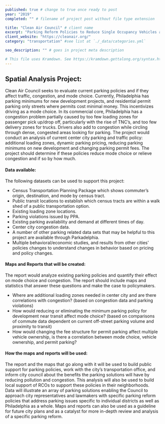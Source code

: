 ```yaml
---
published: true # change to true once ready to post
year: "2019"
completed: "" # filename of project post without file type extension

title: "Clean Air Council" # client name
excerpt: "Parking Reform Policies to Reduce Single Occupancy Vehicles and Congestion" # project title, shows on project list page
client_website: "https://cleanair.org/"
category: "transportation" #see list at `./_data/categories.yml`

seo_description: "" # goes in project meta description

# This file uses Kramdown. See https://kramdown.gettalong.org/syntax.html for syntax
---
```


## Spatial Analysis Project:
Clean Air Council seeks to evaluate current parking policies and if they affect traffic, congestion, and mode choice. Currently, Philadelphia has parking minimums for new development projects, and residential permit parking only streets where permits cost minimal money. This incentivizes driving as a mode choice. In its commercial core, Philadelphia has a congestion problem partially caused by too few loading zones for passenger pick up/drop off, particularly with the rise of TNC’s, and too few delivery zones for trucks. Drivers also add to congestion while circling through dense, congested areas looking for parking. The project would conduct an analysis of current center city parking and traffic policy: additional loading zones, dynamic parking pricing, reducing parking minimums on new development and changing parking permit fees. The project should determine if these policies reduce mode choice or relieve congestion and if so by how much.

#### Data available:
The following datasets can be used to support this project:
- Census Transportation Planning Package which shows commuter’s origin, destination, and mode by census tract.
- Public transit locations to establish which census tracts are within a walk shed of a public transportation option.
- Existing loading zone locations.
- Parking violations issued by PPA.
- Existing parking availability and demand at different times of day.
- Center city congestion data.
- A number of other parking related data sets that may be helpful to this project are available through Parkadelphia.
- Multiple behavioral/economic studies, and results from other cities’ policies changes to understand changes in behavior based on pricing and policy changes.

#### Maps and Reports that will be created:
The report would analyze existing parking policies and quantify their effect on mode choice and congestion. The report should include maps and statistics that answer these questions and make the case to policymakers.

- Where are additional loading zones needed in center city and are there correlations with congestion? (based on congestion data and parking violations)
- How would reducing or eliminating the minimum parking policy for development near transit affect mode choice? (based on comparisons of commute data dependent on current off-street parking volume and proximity to transit)
- How would changing the fee structure for permit parking affect multiple vehicle ownership, is there a correlation between mode choice, vehicle ownership, and permit parking?

#### How the maps and reports will be used:
The report and the maps that go along with it will be used to build public support for parking policies, work with the city’s transportation office, and inform city council about the benefits the parking solutions will have by reducing pollution and congestion. This analysis will also be used to build local support of RCOs to support these policies in their neighborhoods. Data will illustrate an array of parking solutions enabling the Council to approach city representatives and lawmakers with specific parking reform policies that address parking issues specific to individual districts as well as Philadelphia as a whole. Maps and reports can also be used as a guideline for future city plans and as a catalyst for more in-depth review and analysis of a specific parking reform.
